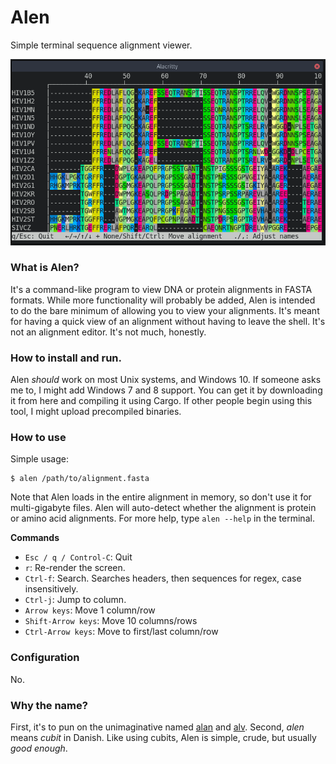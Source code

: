 # Alen

Simple terminal sequence alignment viewer.

![Screenshot](/screenshots/prot.png?raw=true "Screenshot")

### What is Alen?
It's a command-like program to view DNA or protein alignments in FASTA formats. While more functionality will probably be added, Alen is intended to do the bare minimum of allowing you to view your alignments. It's meant for having a quick view of an alignment without having to leave the shell. It's not an alignment editor. It's not much, honestly.

### How to install and run.
Alen _should_ work on most Unix systems, and Windows 10. If someone asks me to, I might add Windows 7 and 8 support.
You can get it by downloading it from here and compiling it using Cargo. If other people begin using this tool, I might upload precompiled binaries.

### How to use
Simple usage:
```
$ alen /path/to/alignment.fasta
```

Note that Alen loads in the entire alignment in memory, so don't use it for multi-gigabyte files. Alen will auto-detect whether the alignment is protein or amino acid alignments. For more help, type `alen --help` in the terminal.

__Commands__

* `Esc / q / Control-C`: Quit
* `r`: Re-render the screen.
* `Ctrl-f`: Search. Searches headers, then sequences for regex, case insensitively.
* `Ctrl-j`: Jump to column.
* `Arrow keys`: Move 1 column/row
* `Shift-Arrow keys`: Move 10 columns/rows
* `Ctrl-Arrow keys`: Move to first/last column/row

### Configuration
No.

### Why the name?
First, it's to pun on the unimaginative named [alan](https://github.com/mpdunne/alan) and [alv](https://github.com/arvestad/alv). Second, _alen_ means _cubit_ in Danish. Like using cubits, Alen is simple, crude, but usually _good enough_.